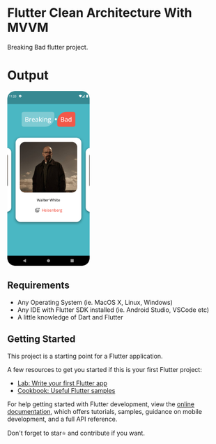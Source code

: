 # Flutter Clean Architecture With MVVM

Breaking Bad flutter project.

# Output

<img src="assets/images/Screenshot_20220814_112106.png" height="400" alt="Screenshot"/> 

## Requirements

- Any Operating System (ie. MacOS X, Linux, Windows)
- Any IDE with Flutter SDK installed (ie. Android Studio, VSCode etc)
- A little knowledge of Dart and Flutter

## Getting Started

This project is a starting point for a Flutter application.

A few resources to get you started if this is your first Flutter project:

- [Lab: Write your first Flutter app](https://docs.flutter.dev/get-started/codelab)
- [Cookbook: Useful Flutter samples](https://docs.flutter.dev/cookbook)

For help getting started with Flutter development, view the
[online documentation](https://docs.flutter.dev/), which offers tutorials,
samples, guidance on mobile development, and a full API reference.

Don't forget to star⭐ and contribute if you want.
